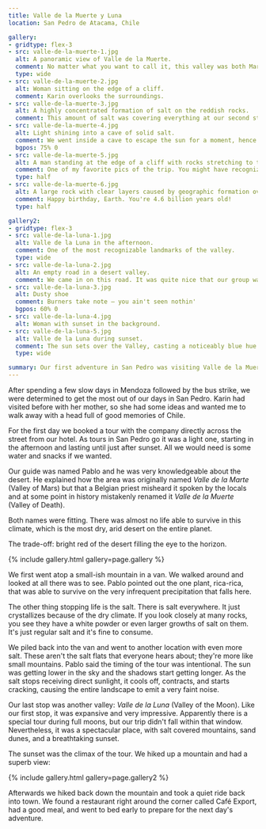 ```yaml
---
title: Valle de la Muerte y Luna
location: San Pedro de Atacama, Chile

gallery:
- gridtype: flex-3
- src: valle-de-la-muerte-1.jpg
  alt: A panoramic view of Valle de la Muerte.
  comment: No matter what you want to call it, this valley was both Mars-like and very unforgiving towards life.
  type: wide
- src: valle-de-la-muerte-2.jpg
  alt: Woman sitting on the edge of a cliff.
  comment: Karin overlooks the surroundings.
- src: valle-de-la-muerte-3.jpg
  alt: A highly concentrated formation of salt on the reddish rocks.
  comment: This amount of salt was covering everything at our second stop.
- src: valle-de-la-muerte-4.jpg
  alt: Light shining into a cave of solid salt.
  comment: We went inside a cave to escape the sun for a moment, hence the blue hue on the foreground. It was surprisingly cool even in the saytime since the air has no humidity.
  bgpos: 75% 0
- src: valle-de-la-muerte-5.jpg
  alt: A man standing at the edge of a cliff with rocks stretching to the horizon.
  comment: One of my favorite pics of the trip. You might have recognized it on Four Kitchens' website.
  type: half
- src: valle-de-la-muerte-6.jpg
  alt: A large rock with clear layers caused by geographic formation over an enormous scale of time.
  comment: Happy birthday, Earth. You're 4.6 billion years old!
  type: half

gallery2:
- gridtype: flex-3
- src: valle-de-la-luna-1.jpg
  alt: Valle de la Luna in the afternoon.
  comment: One of the most recognizable landmarks of the valley.
  type: wide
- src: valle-de-la-luna-2.jpg
  alt: An empty road in a desert valley.
  comment: We came in on this road. It was quite nice that our group was the only tour in the valley at the time.
- src: valle-de-la-luna-3.jpg
  alt: Dusty shoe
  comment: Burners take note — you ain't seen nothin'
  bgpos: 60% 0
- src: valle-de-la-luna-4.jpg
  alt: Woman with sunset in the background.
- src: valle-de-la-luna-5.jpg
  alt: Valle de la Luna during sunset.
  comment: The sun sets over the Valley, casting a noticeably blue hue over the red valley.
  type: wide

summary: Our first adventure in San Pedro was visiting Valle de la Muerte and Valle de la Luna. I was struck by the utter lack of vegetation and felt so insignificant compared to nature.
---
```


After spending a few slow days in Mendoza followed by the bus strike, we were determined to get the most out of our days in San Pedro. Karin had visited before with her mother, so she had some ideas and wanted me to walk away with a head full of good memories of Chile.

For the first day we booked a tour with the company directly across the street from our hotel. As tours in San Pedro go it was a light one, starting in the afternoon and lasting until just after sunset. All we would need is some water and snacks if we wanted.

Our guide was named Pablo and he was very knowledgeable about the desert. He explained how the area was originally named _Valle de la Marte_ (Valley of Mars) but that a Belgian priest misheard it spoken by the locals and at some point in history mistakenly renamed it _Valle de la Muerte_ (Valley of Death).

Both names were fitting. There was almost no life able to survive in this climate, which is the most dry, arid desert on the entire planet.

The trade-off: bright red of the desert filling the eye to the horizon.

{% include gallery.html gallery=page.gallery %}

We first went atop a small-ish mountain in a van. We walked around and looked at all there was to see. Pablo pointed out the one plant, rica-rica, that was able to survive on the very infrequent precipitation that falls here.

The other thing stopping life is the salt. There is salt everywhere. It just crystallizes because of the dry climate. If you look closely at many rocks, you see they have a white powder or even larger growths of salt on them. It's just regular salt and it's fine to consume.

We piled back into the van and went to another location with even more salt. These aren't the salt flats that everyone hears about; they're more like small mountains. Pablo said the timing of the tour was intentional. The sun was getting lower in the sky and the shadows start getting longer. As the salt stops receiving direct sunlight, it cools off, contracts, and starts cracking, causing the entire landscape to emit a very faint noise.

Our last stop was another valley: _Valle de la Luna_ (Valley of the Moon). Like our first stop, it was expansive and very impressive. Apparently there is a special tour during full moons, but our trip didn't fall within that window. Nevertheless, it was a spectacular place, with salt covered mountains, sand dunes, and a breathtaking sunset.

The sunset was the climax of the tour. We hiked up a mountain and had a superb view:

{% include gallery.html gallery=page.gallery2 %}

Afterwards we hiked back down the mountain and took a quiet ride back into town. We found a restaurant right around the corner called Café Export, had a good meal, and went to bed early to prepare for the next day's adventure.
